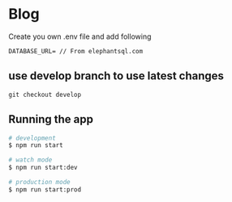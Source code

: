 # Blog

Create you own .env file and add following

```
DATABASE_URL= // From elephantsql.com
```

## use develop branch to use latest changes
```
git checkout develop
```

## Running the app

```bash
# development
$ npm run start

# watch mode
$ npm run start:dev

# production mode
$ npm run start:prod
```